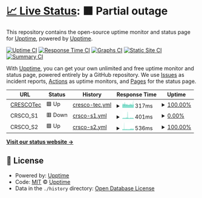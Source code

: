 # [📈 Live Status](https://upptime.github.io/upptime): <!--live status--> **🟧 Partial outage**

This repository contains the open-source uptime monitor and status page for [Upptime](https://upptime.js.org), powered by [Upptime](https://github.com/upptime/upptime).

[![Uptime CI](https://github.com/crscodio/crsco-websites-uptime-101/workflows/Uptime%20CI/badge.svg)](https://github.com/crscodio/crsco-websites-uptime-101/actions?query=workflow%3A%22Uptime+CI%22)
[![Response Time CI](https://github.com/crscodio/crsco-websites-uptime-101/workflows/Response%20Time%20CI/badge.svg)](https://github.com/crscodio/crsco-websites-uptime-101/actions?query=workflow%3A%22Response+Time+CI%22)
[![Graphs CI](https://github.com/crscodio/crsco-websites-uptime-101/workflows/Graphs%20CI/badge.svg)](https://github.com/crscodio/crsco-websites-uptime-101/actions?query=workflow%3A%22Graphs+CI%22)
[![Static Site CI](https://github.com/crscodio/crsco-websites-uptime-101/workflows/Static%20Site%20CI/badge.svg)](https://github.com/crscodio/crsco-websites-uptime-101/actions?query=workflow%3A%22Static+Site+CI%22)
[![Summary CI](https://github.com/crscodio/crsco-websites-uptime-101/workflows/Summary%20CI/badge.svg)](https://github.com/crscodio/crsco-websites-uptime-101/actions?query=workflow%3A%22Summary+CI%22)

With [Upptime](https://upptime.js.org), you can get your own unlimited and free uptime monitor and status page, powered entirely by a GitHub repository. We use [Issues](https://github.com/upptime/upptime/issues) as incident reports, [Actions](https://github.com/crscodio/crsco-websites-uptime-101/actions) as uptime monitors, and [Pages](https://upptime.github.io/upptime) for the status page.

<!--start: status pages-->
<!-- This summary is generated by Upptime (https://github.com/upptime/upptime) -->
<!-- Do not edit this manually, your changes will be overwritten -->
<!-- prettier-ignore -->
| URL | Status | History | Response Time | Uptime |
| --- | ------ | ------- | ------------- | ------ |
| <img alt="" src="https://icons.duckduckgo.com/ip3/crescotec.com.ico" height="13"> [CRESCOTec](https://crescotec.com/) | 🟩 Up | [cresco-tec.yml](https://github.com/crscodio/crsco-websites-uptime-101/commits/HEAD/history/cresco-tec.yml) | <details><summary><img alt="Response time graph" src="./graphs/cresco-tec/response-time-week.png" height="20"> 317ms</summary><br><a href="https://crscodio.github.io/crsco-websites-uptime-101/history/cresco-tec"><img alt="Response time 497" src="https://img.shields.io/endpoint?url=https%3A%2F%2Fraw.githubusercontent.com%2Fcrscodio%2Fcrsco-websites-uptime-101%2FHEAD%2Fapi%2Fcresco-tec%2Fresponse-time.json"></a><br><a href="https://crscodio.github.io/crsco-websites-uptime-101/history/cresco-tec"><img alt="24-hour response time 324" src="https://img.shields.io/endpoint?url=https%3A%2F%2Fraw.githubusercontent.com%2Fcrscodio%2Fcrsco-websites-uptime-101%2FHEAD%2Fapi%2Fcresco-tec%2Fresponse-time-day.json"></a><br><a href="https://crscodio.github.io/crsco-websites-uptime-101/history/cresco-tec"><img alt="7-day response time 317" src="https://img.shields.io/endpoint?url=https%3A%2F%2Fraw.githubusercontent.com%2Fcrscodio%2Fcrsco-websites-uptime-101%2FHEAD%2Fapi%2Fcresco-tec%2Fresponse-time-week.json"></a><br><a href="https://crscodio.github.io/crsco-websites-uptime-101/history/cresco-tec"><img alt="30-day response time 342" src="https://img.shields.io/endpoint?url=https%3A%2F%2Fraw.githubusercontent.com%2Fcrscodio%2Fcrsco-websites-uptime-101%2FHEAD%2Fapi%2Fcresco-tec%2Fresponse-time-month.json"></a><br><a href="https://crscodio.github.io/crsco-websites-uptime-101/history/cresco-tec"><img alt="1-year response time 502" src="https://img.shields.io/endpoint?url=https%3A%2F%2Fraw.githubusercontent.com%2Fcrscodio%2Fcrsco-websites-uptime-101%2FHEAD%2Fapi%2Fcresco-tec%2Fresponse-time-year.json"></a></details> | <details><summary><a href="https://crscodio.github.io/crsco-websites-uptime-101/history/cresco-tec">100.00%</a></summary><a href="https://crscodio.github.io/crsco-websites-uptime-101/history/cresco-tec"><img alt="All-time uptime 80.99%" src="https://img.shields.io/endpoint?url=https%3A%2F%2Fraw.githubusercontent.com%2Fcrscodio%2Fcrsco-websites-uptime-101%2FHEAD%2Fapi%2Fcresco-tec%2Fuptime.json"></a><br><a href="https://crscodio.github.io/crsco-websites-uptime-101/history/cresco-tec"><img alt="24-hour uptime 100.00%" src="https://img.shields.io/endpoint?url=https%3A%2F%2Fraw.githubusercontent.com%2Fcrscodio%2Fcrsco-websites-uptime-101%2FHEAD%2Fapi%2Fcresco-tec%2Fuptime-day.json"></a><br><a href="https://crscodio.github.io/crsco-websites-uptime-101/history/cresco-tec"><img alt="7-day uptime 100.00%" src="https://img.shields.io/endpoint?url=https%3A%2F%2Fraw.githubusercontent.com%2Fcrscodio%2Fcrsco-websites-uptime-101%2FHEAD%2Fapi%2Fcresco-tec%2Fuptime-week.json"></a><br><a href="https://crscodio.github.io/crsco-websites-uptime-101/history/cresco-tec"><img alt="30-day uptime 100.00%" src="https://img.shields.io/endpoint?url=https%3A%2F%2Fraw.githubusercontent.com%2Fcrscodio%2Fcrsco-websites-uptime-101%2FHEAD%2Fapi%2Fcresco-tec%2Fuptime-month.json"></a><br><a href="https://crscodio.github.io/crsco-websites-uptime-101/history/cresco-tec"><img alt="1-year uptime 100.00%" src="https://img.shields.io/endpoint?url=https%3A%2F%2Fraw.githubusercontent.com%2Fcrscodio%2Fcrsco-websites-uptime-101%2FHEAD%2Fapi%2Fcresco-tec%2Fuptime-year.json"></a></details>
| <img alt="" src="https://icons.duckduckgo.com/ip3/null.ico" height="13"> CRSCO_S1 | 🟥 Down | [crsco-s1.yml](https://github.com/crscodio/crsco-websites-uptime-101/commits/HEAD/history/crsco-s1.yml) | <details><summary><img alt="Response time graph" src="./graphs/crsco-s1/response-time-week.png" height="20"> 401ms</summary><br><a href="https://crscodio.github.io/crsco-websites-uptime-101/history/crsco-s1"><img alt="Response time 323" src="https://img.shields.io/endpoint?url=https%3A%2F%2Fraw.githubusercontent.com%2Fcrscodio%2Fcrsco-websites-uptime-101%2FHEAD%2Fapi%2Fcrsco-s1%2Fresponse-time.json"></a><br><a href="https://crscodio.github.io/crsco-websites-uptime-101/history/crsco-s1"><img alt="24-hour response time 351" src="https://img.shields.io/endpoint?url=https%3A%2F%2Fraw.githubusercontent.com%2Fcrscodio%2Fcrsco-websites-uptime-101%2FHEAD%2Fapi%2Fcrsco-s1%2Fresponse-time-day.json"></a><br><a href="https://crscodio.github.io/crsco-websites-uptime-101/history/crsco-s1"><img alt="7-day response time 401" src="https://img.shields.io/endpoint?url=https%3A%2F%2Fraw.githubusercontent.com%2Fcrscodio%2Fcrsco-websites-uptime-101%2FHEAD%2Fapi%2Fcrsco-s1%2Fresponse-time-week.json"></a><br><a href="https://crscodio.github.io/crsco-websites-uptime-101/history/crsco-s1"><img alt="30-day response time 355" src="https://img.shields.io/endpoint?url=https%3A%2F%2Fraw.githubusercontent.com%2Fcrscodio%2Fcrsco-websites-uptime-101%2FHEAD%2Fapi%2Fcrsco-s1%2Fresponse-time-month.json"></a><br><a href="https://crscodio.github.io/crsco-websites-uptime-101/history/crsco-s1"><img alt="1-year response time 323" src="https://img.shields.io/endpoint?url=https%3A%2F%2Fraw.githubusercontent.com%2Fcrscodio%2Fcrsco-websites-uptime-101%2FHEAD%2Fapi%2Fcrsco-s1%2Fresponse-time-year.json"></a></details> | <details><summary><a href="https://crscodio.github.io/crsco-websites-uptime-101/history/crsco-s1">0.00%</a></summary><a href="https://crscodio.github.io/crsco-websites-uptime-101/history/crsco-s1"><img alt="All-time uptime 28.80%" src="https://img.shields.io/endpoint?url=https%3A%2F%2Fraw.githubusercontent.com%2Fcrscodio%2Fcrsco-websites-uptime-101%2FHEAD%2Fapi%2Fcrsco-s1%2Fuptime.json"></a><br><a href="https://crscodio.github.io/crsco-websites-uptime-101/history/crsco-s1"><img alt="24-hour uptime 0.00%" src="https://img.shields.io/endpoint?url=https%3A%2F%2Fraw.githubusercontent.com%2Fcrscodio%2Fcrsco-websites-uptime-101%2FHEAD%2Fapi%2Fcrsco-s1%2Fuptime-day.json"></a><br><a href="https://crscodio.github.io/crsco-websites-uptime-101/history/crsco-s1"><img alt="7-day uptime 0.00%" src="https://img.shields.io/endpoint?url=https%3A%2F%2Fraw.githubusercontent.com%2Fcrscodio%2Fcrsco-websites-uptime-101%2FHEAD%2Fapi%2Fcrsco-s1%2Fuptime-week.json"></a><br><a href="https://crscodio.github.io/crsco-websites-uptime-101/history/crsco-s1"><img alt="30-day uptime 0.00%" src="https://img.shields.io/endpoint?url=https%3A%2F%2Fraw.githubusercontent.com%2Fcrscodio%2Fcrsco-websites-uptime-101%2FHEAD%2Fapi%2Fcrsco-s1%2Fuptime-month.json"></a><br><a href="https://crscodio.github.io/crsco-websites-uptime-101/history/crsco-s1"><img alt="1-year uptime 0.00%" src="https://img.shields.io/endpoint?url=https%3A%2F%2Fraw.githubusercontent.com%2Fcrscodio%2Fcrsco-websites-uptime-101%2FHEAD%2Fapi%2Fcrsco-s1%2Fuptime-year.json"></a></details>
| <img alt="" src="https://icons.duckduckgo.com/ip3/null.ico" height="13"> CRSCO_S2 | 🟩 Up | [crsco-s2.yml](https://github.com/crscodio/crsco-websites-uptime-101/commits/HEAD/history/crsco-s2.yml) | <details><summary><img alt="Response time graph" src="./graphs/crsco-s2/response-time-week.png" height="20"> 536ms</summary><br><a href="https://crscodio.github.io/crsco-websites-uptime-101/history/crsco-s2"><img alt="Response time 537" src="https://img.shields.io/endpoint?url=https%3A%2F%2Fraw.githubusercontent.com%2Fcrscodio%2Fcrsco-websites-uptime-101%2FHEAD%2Fapi%2Fcrsco-s2%2Fresponse-time.json"></a><br><a href="https://crscodio.github.io/crsco-websites-uptime-101/history/crsco-s2"><img alt="24-hour response time 584" src="https://img.shields.io/endpoint?url=https%3A%2F%2Fraw.githubusercontent.com%2Fcrscodio%2Fcrsco-websites-uptime-101%2FHEAD%2Fapi%2Fcrsco-s2%2Fresponse-time-day.json"></a><br><a href="https://crscodio.github.io/crsco-websites-uptime-101/history/crsco-s2"><img alt="7-day response time 536" src="https://img.shields.io/endpoint?url=https%3A%2F%2Fraw.githubusercontent.com%2Fcrscodio%2Fcrsco-websites-uptime-101%2FHEAD%2Fapi%2Fcrsco-s2%2Fresponse-time-week.json"></a><br><a href="https://crscodio.github.io/crsco-websites-uptime-101/history/crsco-s2"><img alt="30-day response time 507" src="https://img.shields.io/endpoint?url=https%3A%2F%2Fraw.githubusercontent.com%2Fcrscodio%2Fcrsco-websites-uptime-101%2FHEAD%2Fapi%2Fcrsco-s2%2Fresponse-time-month.json"></a><br><a href="https://crscodio.github.io/crsco-websites-uptime-101/history/crsco-s2"><img alt="1-year response time 536" src="https://img.shields.io/endpoint?url=https%3A%2F%2Fraw.githubusercontent.com%2Fcrscodio%2Fcrsco-websites-uptime-101%2FHEAD%2Fapi%2Fcrsco-s2%2Fresponse-time-year.json"></a></details> | <details><summary><a href="https://crscodio.github.io/crsco-websites-uptime-101/history/crsco-s2">100.00%</a></summary><a href="https://crscodio.github.io/crsco-websites-uptime-101/history/crsco-s2"><img alt="All-time uptime 99.99%" src="https://img.shields.io/endpoint?url=https%3A%2F%2Fraw.githubusercontent.com%2Fcrscodio%2Fcrsco-websites-uptime-101%2FHEAD%2Fapi%2Fcrsco-s2%2Fuptime.json"></a><br><a href="https://crscodio.github.io/crsco-websites-uptime-101/history/crsco-s2"><img alt="24-hour uptime 100.00%" src="https://img.shields.io/endpoint?url=https%3A%2F%2Fraw.githubusercontent.com%2Fcrscodio%2Fcrsco-websites-uptime-101%2FHEAD%2Fapi%2Fcrsco-s2%2Fuptime-day.json"></a><br><a href="https://crscodio.github.io/crsco-websites-uptime-101/history/crsco-s2"><img alt="7-day uptime 100.00%" src="https://img.shields.io/endpoint?url=https%3A%2F%2Fraw.githubusercontent.com%2Fcrscodio%2Fcrsco-websites-uptime-101%2FHEAD%2Fapi%2Fcrsco-s2%2Fuptime-week.json"></a><br><a href="https://crscodio.github.io/crsco-websites-uptime-101/history/crsco-s2"><img alt="30-day uptime 100.00%" src="https://img.shields.io/endpoint?url=https%3A%2F%2Fraw.githubusercontent.com%2Fcrscodio%2Fcrsco-websites-uptime-101%2FHEAD%2Fapi%2Fcrsco-s2%2Fuptime-month.json"></a><br><a href="https://crscodio.github.io/crsco-websites-uptime-101/history/crsco-s2"><img alt="1-year uptime 100.00%" src="https://img.shields.io/endpoint?url=https%3A%2F%2Fraw.githubusercontent.com%2Fcrscodio%2Fcrsco-websites-uptime-101%2FHEAD%2Fapi%2Fcrsco-s2%2Fuptime-year.json"></a></details>

<!--end: status pages-->

[**Visit our status website →**](https://upptime.github.io/upptime)

## 📄 License

- Powered by: [Upptime](https://github.com/upptime/upptime)
- Code: [MIT](./LICENSE) © [Upptime](https://upptime.js.org)
- Data in the `./history` directory: [Open Database License](https://opendatacommons.org/licenses/odbl/1-0/)
